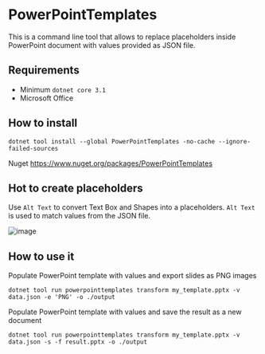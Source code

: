 # PowerPointTemplates

This is a command line tool that allows to replace placeholders inside PowerPoint document with values provided as JSON file.

## Requirements
- Minimum `dotnet core 3.1`
- Microsoft Office

## How to install

```
dotnet tool install --global PowerPointTemplates -no-cache --ignore-failed-sources
```

Nuget https://www.nuget.org/packages/PowerPointTemplates

## Hot to create placeholders

Use `Alt Text` to convert Text Box and Shapes into a placeholders. `Alt Text` is used to match values from the JSON file.

![image](https://github.com/cezarypiatek/PowerPointTemplates/assets/7759991/f7d0590b-762a-473a-8b95-7fb529c0127a)



## How to use it

Populate PowerPoint template with values and export slides as PNG images

```
dotnet tool run powerpointtemplates transform my_template.pptx -v data.json -e 'PNG' -o ./output
```

Populate PowerPoint template with values and save the result as a new document

```
dotnet tool run powerpointtemplates transform my_template.pptx -v data.json -s -f result.pptx -o ./output
```
